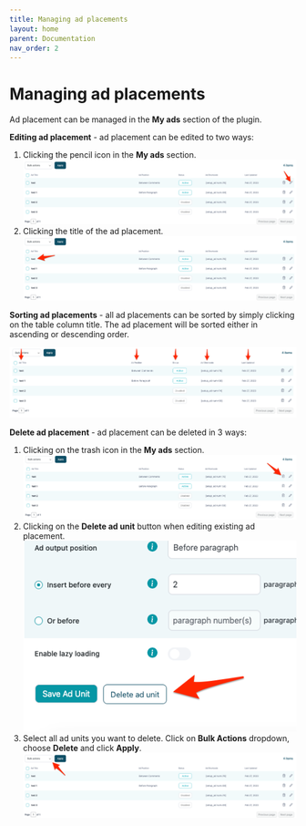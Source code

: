```yaml
---
title: Managing ad placements
layout: home
parent: Documentation
nav_order: 2
---
```


# Managing ad placements

Ad placement can be managed in the **My ads** section of the plugin.

**Editing ad placement** - ad placement can be edited to two ways:

1. Clicking the pencil icon in the **My ads** section.
   ![alt_text](../images/image27.png "image_tooltip")
2. Clicking the title of the ad placement.
   ![alt_text](../images/image28.png "image_tooltip")


**Sorting ad placements** - all ad placements can be sorted by simply clicking on the table column title. The ad placement will be sorted either in ascending or descending order.

![alt_text](../images/image29.png "image_tooltip")


**Delete ad placement** - ad placement can be deleted in 3 ways:

1. Clicking on the trash icon in the **My ads** section.
   ![alt_text](../images/image30.png "image_tooltip")
2. Clicking on the **Delete ad unit** button when editing existing ad placement.
   ![alt_text](../images/image31.png "image_tooltip")
3. Select all ad units you want to delete. Click on **Bulk Actions** dropdown, choose **Delete** and click **Apply**.
   ![alt_text](../images/image32.png "image_tooltip")
